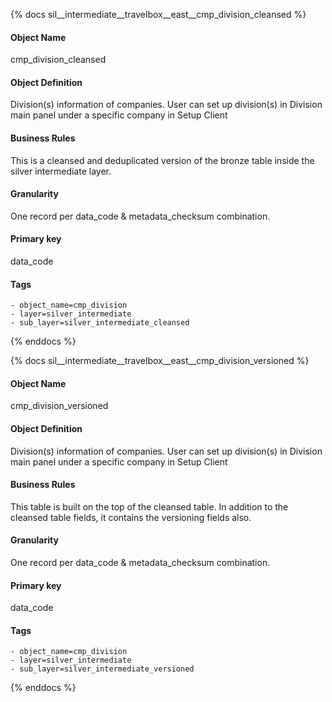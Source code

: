 {% docs sil__intermediate__travelbox__east__cmp_division_cleansed %}

#### Object Name
cmp_division_cleansed

#### Object Definition
Division(s) information of companies. User can set up division(s) in Division main panel under a specific company in Setup Client

#### Business Rules
This is a cleansed and deduplicated version of the bronze table inside the silver intermediate layer.

#### Granularity
One record per data_code & metadata_checksum combination.

#### Primary key
data_code

#### Tags
    - object_name=cmp_division
    - layer=silver_intermediate
    - sub_layer=silver_intermediate_cleansed

{% enddocs %}

{% docs sil__intermediate__travelbox__east__cmp_division_versioned %}

#### Object Name
cmp_division_versioned

#### Object Definition
Division(s) information of companies. User can set up division(s) in Division main panel under a specific company in Setup Client

#### Business Rules
This table is built on the top of the cleansed table. In addition to the cleansed table fields, it contains the versioning fields also.

#### Granularity
One record per data_code & metadata_checksum combination.

#### Primary key
data_code

#### Tags
    - object_name=cmp_division
    - layer=silver_intermediate
    - sub_layer=silver_intermediate_versioned

{% enddocs %}